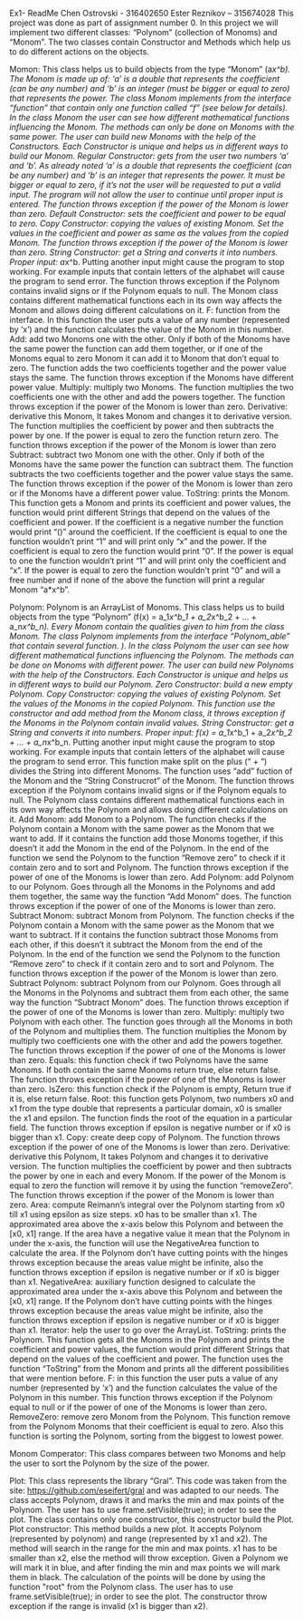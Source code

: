 Ex1- ReadMe
Chen Ostrovski - 316402650
Ester Reznikov – 315674028
This project was done as part of assignment number 0. In this project we will implement two different classes:  “Polynom” (collection of Monoms) and “Monom”. The two classes contain Constructor and Methods which help us to do different actions on the objects.

Momon:
This class helps us to build objects from the type “Monom” (a*x^b). The Monom is made up of: ‘a’ is a double that represents the coefficient (can be any number) and ‘b’ is an integer (must be bigger or equal to zero) that represents the power. The class Monom implements from the interface “function” that contain only one function called “f” (see below for details). In the class Monom the user can see how different mathematical functions influencing the Monom. The methods can only be done on Monoms with the same power.
The user can build new Monoms with the help of the Constructors. Each Constructor is unique and helps us in different ways to build our Monom.
Regular Constructor: gets from the user two numbers ‘a’ and ‘b’. As already noted ‘a’ is a double that represents the coefficient (can be any number) and ‘b’ is an integer that represents the power. It must be bigger or equal to zero, if it’s not the user will be requested to put a valid input. The program will not allow the user to continue until proper input is entered. The function throws exception if the power of the Monom is lower than zero.
Default Constructor: sets the coefficient and power to be equal to zero.
Copy Constructor: copying the values of existing Monom. Set the values in the coefficient and power as same as the values from the copied Monom. The function throws exception if the power of the Monom is lower than zero.
String Constructor: get a String and converts it into numbers. Proper input: a*x^b. Putting another input might cause the program to stop working. For example inputs that contain letters of the alphabet will cause the program to send error. The function throws exception if the Polynom contains invalid signs or if the Polynom equals to null. 
The Monom class contains different mathematical functions each in its own way affects the Monom and allows doing different calculations on it.
F: function from the interface. In this function the user puts a value of any number (represented by ‘x’) and the function calculates the value of the Monom in this number.  
Add: add two Monoms one with the other. Only if both of the Monoms have the same power the function can add them together, or if one of the Monoms equal to zero Monom it can add it to Monom that don’t equal to zero. The function adds the two coefficients together and the power value stays the same. The function throws exception if the Monoms have different power value.
Multiply: multiply two Monoms. The function multiplies the two coefficients one with the other and add the powers together. The function throws exception if the power of the Monom is lower than zero.
Derivative: derivative this Monom, It takes Monom and changes it to derivative version. The function multiplies the coefficient by power and then subtracts the power by one. If the power is equal to zero the function return zero. The function throws exception if the power of the Monom is lower than zero
Subtract: subtract two Monom one with the other. Only if both of the Monoms have the same power the function can subtract them. The function subtracts the two coefficients together and the power value stays the same. The function throws exception if the power of the Monom is lower than zero or if the Monoms have a different power value.
ToString: prints the Monom. This function gets a Monom and prints its coefficient and power values, the function would print different Strings that depend on the values of the coefficient and power. If the coefficient is a negative number the function would print “()” around the coefficient. If the coefficient is equal to one the function wouldn’t print “1” and will print only “x” and the power. If the coefficient is equal to zero the function would print “0”. If the power is equal to one the function wouldn’t print “1” and will print only the coefficient and “x”. If the power is equal to zero the function wouldn’t print “0” and will a free number and if none of the above the function will print a regular Monom “a*x^b”.

Polynom:
Polynom is an ArrayList of Monoms. This class helps us to build objects from the type “Polynom” (f(x) = a_1*x^b_1 + a_2*x^b_2 + … + a_n*x^b_n). Every Monom contain the qualities given to him from the class Monom. The class Polynom implements from the interface “Polynom_able” that contain several function. ). In the class Polynom the user can see how different mathematical functions influencing the Polynom. The methods can be done on Monoms with different power.
The user can build new Polynoms with the help of the Constructors. Each Constructor is unique and helps us in different ways to build our Polynom.
Zero Constructor: build a new empty Polynom.
Copy Constructor: copying the values of existing Polynom. Set the values of the Monoms in the copied Polynom. This function use the constructor and add method from the Monom class, it throws exception if the Monoms in the Polynom contain invalid values. 
String Constructor: get a String and converts it into numbers. Proper input: f(x) = a_1*x^b_1 + a_2*x^b_2 + … + a_n*x^b_n. Putting another input might cause the program to stop working. For example inputs that contain letters of the alphabet will cause the program to send error. This function make split on the plus (“ + “) divides the String into different Monoms. The function uses “add” fuction of the Monom and the “String Construcrot” of the Monom. The function throws exception if the Polynom contains invalid signs or if the Polynom equals to null.
The Polynom class contains different mathematical functions each in its own way affects the Polynom and allows doing different calculations on it.
Add Monom:  add Monom to a Polynom. The function checks if the Polynom contain a Monom with the same power as the Monom that we want to add. If it contains the function add those Monoms together, if this doesn’t it add the Monom in the end of the Polynom. In the end of the function we send the Polynom to the function “Remove zero” to check if it contain zero and to sort and Polynom. The function throws exception if the power of one of the Monoms is lower than zero.
Add Polynom: add Polynom to our Polynom. Goes through all the Monoms in the Polynoms and add them together, the same way the function “Add Monom” does. The function throws exception if the power of one of the Monoms is lower than zero.
Subtract Monom: subtract Monom from Polynom. The function checks if the Polynom contain a Monom with the same power as the Monom that we want to subtract. If it contains the function subtract those Monoms from each other, if this doesn’t it subtract the Monom from the end of the Polynom. In the end of the function we send the Polynom to the function “Remove zero” to check if it contain zero and to sort and Polynom. The function throws exception if the power of the Monom is lower than zero.
Subtract Polynom: subtract Polynom from our Polynom. Goes through all the Monoms in the Polynoms and subtract them from each other, the same way the function “Subtract Monom” does. The function throws exception if the power of one of the Monoms is lower than zero.
Multiply: multiply two Polynom with each other. The function goes through all the Monoms in both of the Polynom and multiplies them. The function multiplies the Monom by multiply two coefficients one with the other and add the powers together. The function throws exception if the power of one of the Monoms is lower than zero.
Equals: this function check if two Polynoms have the same Monoms. If both contain the same Monoms return true, else return false. The function throws exception if the power of one of the Monoms is lower than zero.
IsZero: this function check if the Polynom is empty, Return true if it is, else return false.
Root: this function gets Polynom, two numbers x0 and x1 from the type double that represents a particular domain, x0 is smaller the x1 and epsilon. The function finds the root of the equation in a particular field. The function throws exception if epsilon is negative number or if x0 is bigger than x1.
Copy: create deep copy of Polynom. The function throws exception if the power of one of the Monoms is lower than zero.
Derivative: derivative this Polynom, It takes Polynom and changes it to derivative version. The function multiplies the coefficient by power and then subtracts the power by one in each and every Monom. If the power of the Monom is equal to zero the function will remove it by using the function “removeZero”. The function throws exception if the power of the Monom is lower than zero.
Area: compute Reimann’s integral over the Polynom starting from x0 till x1 using epsilon as size steps. x0 has to be smaller than x1. The approximated area above the x-axis below this Polynom and between the [x0, x1]  range. If the area have a negative value it mean that the Polynom in under the x-axis, the function will use the NegativeArea function to calculate the area. If the Polynom don’t have cutting points with the hinges throws exception because the areas value might be infinite, also the function throws exception if epsilon is negative number or if x0 is bigger than x1.
NegativeArea: auxiliary function designed to calculate the approximated area under the x-axis above this Polynom and between the [x0, x1] range. If the Polynom don’t have cutting points with the hinges throws exception because the areas value might be infinite, also the function throws exception if epsilon is negative number or if x0 is bigger than x1.
Iterator:  help the user to go over the ArrayList.
ToString: prints the Polynom. This function gets all the Monoms in the Polynom and prints the coefficient and power values, the function would print different Strings that depend on the values of the coefficient and power. The function uses the function “ToString” from the Monom and prints all the different possibilities that were mention before. 
F: in this function the user puts a value of any number (represented by ‘x’) and the function calculates the value of the Polynom in this number. This function throws exception if the Polynom equal to null or if the power of one of the Monoms is lower than zero.
RemoveZero: remove zero Monom from the Polynom. This function remove from the Polynom Monoms that their coefficient is equal to zero. Also this function is sorting the Polynom, sorting from the biggest to lowest power. 

Monom Comperator:
This class compares between two Monoms and help the user to sort the Polynom by the size of the power.

Plot:
This class represents the library “Gral”. This code was taken from the site: https://github.com/eseifert/gral and was adapted to our needs.  The class accepts Polynom, draws it and marks the min and max points of the Polynom. The user has to use frame.setVisible(true); in order to see the plot. The class contains only one constructor, this constructor build the Plot. 
Plot constructor: This method builds a new plot. It accepts Polynom (represented by polynom) and range (represented by x1 and x2). The method will search in the range for the min and max points. x1 has to be smaller than x2, else the method will throw exception. Given a Polynom we will mark it in blue, and after finding the min and max points we will mark them in black. The calculation of the points will be done by using the function "root" from the Polynom class. The user has to use frame.setVisible(true); in order to see the plot. The constructor throw exception if the range is invalid (x1 is bigger than x2).
